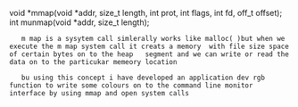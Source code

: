
 void *mmap(void *addr, size_t length, int prot, int flags,
                  int fd, off_t offset);
       int munmap(void *addr, size_t length);
       
       m map is a sysytem call simlerally works like malloc( )but when we execute the m map system call it creats a memory  with file size space of certain bytes on to the heap   segment and we can write or read the data on to the particukar memeory location 
       
       bu using this concept i have developed an application dev rgb function to write some colours on to the command line monitor interface by using mmap and open system calls 
